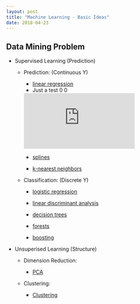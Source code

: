 ```yaml
---
layout: post
title: "Machine Learning - Basic Ideas"
date: 2018-04-23
---
```


## Data Mining Problem

  - Supervised Learning (Prediction)
  
    - Prediction: (Continuous Y)
    
      - [linear regression]()
      - Just a test 0 0
     
     
      <embed src="https://Rachel-LANG.github.io/pdf/linear-regression.pdf" type="application/pdf" />
      
      - [splines]()
      
      - [k-nearest neighbors]()
    
    - Classification: (Discrete Y)
    
      - [logistic regression]()
      
      - [linear discriminant analysis]()
      
      - [decision trees]()
      
      - [forests]()
      
      - [boosting]()
    
  - Unsuperised Learning (Structure)
  
    - Dimension Reduction:
    
      - [PCA]()
    
    - Clustering:
    
      - [Clustering]()

